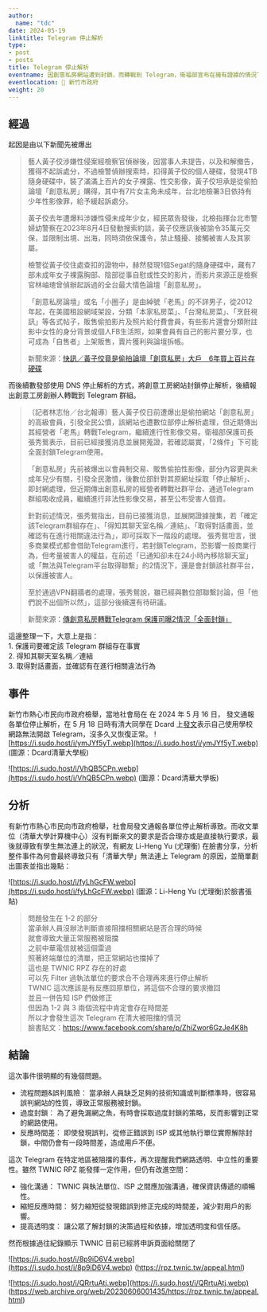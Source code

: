 ```yaml
---
author:
  name: "tdc"
date: 2024-05-19
linktitle: Telegram 停止解析
type:
- post
- posts
title: Telegram 停止解析
eventname: 因創意私房網站遭到封鎖，而轉戰到 Telegram，衛福部宣布在擁有證據的情況下，以「中文」的方式去信通知 Telegram，要求 Telegram 關閉創意私房於 Telegram 的聊天室。而有新竹市熱心市民向市政府檢舉，社會局發文通報各單位停止解析導致。  
eventlocation: 📍 新竹市政府  
weight: 20
---
```


## 經過

起因是由以下新聞先被爆出

> 藝人黃子佼涉嫌性侵案經檢察官偵辦後，因當事人未提告，以及和解撤告，獲得不起訴處分，不過檢警偵辦搜索時，扣得黃子佼的個人硬碟，發現4TB隨身硬碟中，裝了滿滿上百片的女子裸露、性交影像，黃子佼坦承是從偷拍論壇「創意私房」購得，其中有7片女主角未成年，台北地檢署3日依持有少年性影像罪，給予緩起訴處分。
>
>黃子佼去年遭爆料涉嫌性侵未成年少女，經民眾告發後，北檢指揮台北市警婦幼警察在2023年8月4日發動搜索約談，黃子佼應訊後被諭令35萬元交保，並限制出境、出海，同時須依保護令，禁止騷擾、接觸被害人及其家屬。
>
> 檢警從黃子佼住處查扣的證物中，赫然發現1個Segat的隨身硬碟中，藏有7部未成年女子裸露胸部、陰部從事自慰或性交的影片，而影片來源正是檢察官林岫璁曾偵辦起訴過的全台最大情色論壇「創意私房」。
>
> 「創意私房論壇」或名「小圈子」是由綽號「老馬」的不詳男子，從2012年起，在美國租設網域架設，分類「本家私房菜」、「台灣私房菜」、「烹飪視訊」等各式帖子，販售偷拍影片及照片給付費會員，有些影片還會分類附註影中女性的身分背景或個人FB生活照，如果會員有自己的影片要分享，也可成為「自售者」上架販售，賣片獲利與論壇拆帳。
>
> 新聞來源：[快訊／黃子佼竟是偷拍論壇「創意私房」大戶　6年買上百片存硬碟
](https://www.ettoday.net/news/20240403/2712489.htm)




而後續數發部使用 DNS 停止解析的方式，將創意工房網站封鎖停止解析，後續報出創意工房創辦人轉戰到 Telegram 群組。

> 〔記者林志怡／台北報導〕藝人黃子佼日前遭爆出是偷拍網站「創意私房」的高級會員，引發全民公憤，該網站也遭數位部停止解析處理，但近期傳出其經營者「老馬」轉戰Telegram，繼續進行性影像交易。衛福部保護司長張秀鴛表示，目前已經接獲消息並展開蒐證，若確認屬實，「2條件」下可能全面封鎖Telegram使用。
> 
> 「創意私房」先前被爆出以會員制交易、販售偷拍性影像，部分內容更與未成年兒少有關，引發全民激憤，後數位部針對其原網址採取「停止解析」、即封網處理，但近期傳出創意私房的經營者轉戰社群平台、通過Telegram群組吸收成員，繼續進行非法性影像交易，甚至公布受害人個資。
> 
> 針對前述情況，張秀鴛指出，目前已接獲消息，並展開證據搜集，若「確定該Telegram群組存在」、「得知其聊天室名稱／連結」、「取得對話畫面，並確認有在進行相關違法行為」，即可採取下一階段的處理。
> 張秀鴛坦言，很多商業模式都會借助Telegram進行，若封鎖Telegram，恐影響一般商業行為，但考量被害人的權益，在前述「已通知卻未在24小時內移除聊天室」或「無法與Telegram平台取得聯繫」的2情況下，還是會封鎖該社群平台，以保護被害人。
> 
> 至於通過VPN翻牆者的處理，張秀鴛說，雖已經與數位部聯繫討論，但「他們說不出個所以然」，這部分後續還有待研議。
>
> 新聞來源：[傳創意私房轉戰Telegram 保護司曝2情況「全面封鎖」](https://news.ltn.com.tw/news/life/breakingnews/4661094)


這邊整理一下，大意上是指：  
  1️. 保護司要確定該 Telegram 群組存在事實  
  2️. 得知其聊天室名稱／連結  
  3️. 取得對話畫面，並確認有在進行相關違法行為  


## 事件

新竹市熱心市民向市政府檢舉，當地社會局在 在 2024 年 5 月 16 日，
發文通報各單位停止解析，在 5 月 18 日時有清大同學在 Dcard 上[發文](https://www.dcard.tw/f/nthu/p/255577426)表示自己使用學校網路無法開啟 Telegram，沒多久又恢復正常。
![https://i.sudo.host/i/ymJYf5yT.webp](https://i.sudo.host/i/ymJYf5yT.webp)
(圖源：Dcard清華大學板)

![https://i.sudo.host/i/VhQB5CPn.webp](https://i.sudo.host/i/VhQB5CPn.webp)
(圖源：Dcard清華大學板)



## 分析

有新竹市熱心市民向市政府檢舉，社會局發文通報各單位停止解析導致。而收文單位（清華大學計算機中心）沒有判斷來文的要求是否合理亦或是直接執行要求，最後就導致有學生無法連上的狀況，有網友 Li-Heng Yu (尤理衡) 在臉書分享，分析整件事件為何會最終導致只有「清華大學」無法連上 Telegram 的原因，並簡單劃出圖表並指出幾點：

![https://i.sudo.host/i/fyLhGcFW.webp](https://i.sudo.host/i/fyLhGcFW.webp)
(圖源：Li-Heng Yu (尤理衡)於臉書張貼)


> 問題發生在 1-2 的部分  
> 當承辦人員沒辦法判斷直接阻擋相關網站是否合理的時候  
> 就會導致大量正常服務被阻擋  
> 之前中華電信就被這個雷過  
> 照著終端單位的清單，把正常網站也擋掉了  
> 這也是 TWNIC RPZ 存在的好處  
> 可以先 Filter 過執法單位的要求合不合理再來進行停止解析  
> TWNIC 這次應該是有反應回原單位，將這個不合理的要求撤回  
> 並且一併告知 ISP 們做修正  
> 但因為 1-2 與 3 兩個流程中肯定會存在時間差  
> 所以才會發生這次 Telegram 在清大被阻擋的情況  
> 臉書貼文：https://www.facebook.com/share/p/ZhiZwor6GzJe4K8h

## 結論

這次事件很明顯的有幾個問題。

- 流程問題&誤判風險： 當承辦人員缺乏足夠的技術知識或判斷標準時，很容易誤判網站的性質，導致正常服務被封鎖。
- 過度封鎖： 為了避免漏網之魚，有時會採取過度封鎖的策略，反而影響到正常的網路使用。
- 反應時間差： 即使發現誤判，從修正錯誤到 ISP 或其他執行單位實際解除封鎖，中間仍會有一段時間差，造成用戶不便。

這次 Telegram 在特定地區被阻擋的事件，再次提醒我們網路透明、中立性的重要性。雖然 TWNIC RPZ 能發揮一定作用，但仍有改進空間：

- 強化溝通： TWNIC 與執法單位、ISP 之間應加強溝通，確保資訊傳遞的順暢性。
- 縮短反應時間： 努力縮短從發現錯誤到修正完成的時間差，減少對用戶的影響。
- 提高透明度： 讓公眾了解封鎖的決策過程和依據，增加透明度和信任感。

然而根據過往紀錄顯示 TWNIC 目前已經將申訴頁面給關閉了

![https://i.sudo.host/i/8p9iD6V4.webp](https://i.sudo.host/i/8p9iD6V4.webp)
(https://rpz.twnic.tw/appeal.html)


![https://i.sudo.host/i/QRrtuAtj.webp](https://i.sudo.host/i/QRrtuAtj.webp)
(https://web.archive.org/web/20230606001435/https://rpz.twnic.tw/appeal.html)